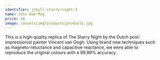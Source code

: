 ```yaml
---
identifier: jekyll-starry-night-3
name: John Doe Mug
price: 10
image: /assets/img/products/product3.jpg
---
```

This is a high-quality replica of The Starry Night by the Dutch post-impressionist painter Vincent van Gogh. Using brand new techniques such as magneto-reluctance and capacitive reactance, we were able to reproduce the original colours with a 99.99% accuracy.